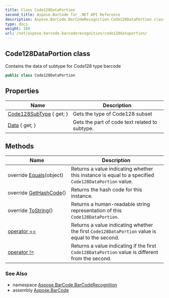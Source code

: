 ```yaml
---
title: Class Code128DataPortion
second_title: Aspose.BarCode for .NET API Reference
description: Aspose.BarCode.BarCodeRecognition.Code128DataPortion class. Contains the data of subtype for Code128 type barcode
type: docs
weight: 160
url: /net/aspose.barcode.barcoderecognition/code128dataportion/
---
```

## Code128DataPortion class

Contains the data of subtype for Code128 type barcode

```csharp
public class Code128DataPortion
```

## Properties

| Name | Description |
| --- | --- |
| [Code128SubType](../../aspose.barcode.barcoderecognition/code128dataportion/code128subtype/) { get; } | Gets the type of Code128 subset |
| [Data](../../aspose.barcode.barcoderecognition/code128dataportion/data/) { get; } | Gets the part of code text related to subtype. |

## Methods

| Name | Description |
| --- | --- |
| override [Equals](../../aspose.barcode.barcoderecognition/code128dataportion/equals/)(object) | Returns a value indicating whether this instance is equal to a specified `Code128DataPortion` value. |
| override [GetHashCode](../../aspose.barcode.barcoderecognition/code128dataportion/gethashcode/)() | Returns the hash code for this instance. |
| override [ToString](../../aspose.barcode.barcoderecognition/code128dataportion/tostring/)() | Returns a human-readable string representation of this `Code128DataPortion`. |
| [operator ==](../../aspose.barcode.barcoderecognition/code128dataportion/op_equality/) | Returns a value indicating whether the first `Code128DataPortion` value is equal to the second. |
| [operator !=](../../aspose.barcode.barcoderecognition/code128dataportion/op_inequality/) | Returns a value indicating if the first `Code128DataPortion` value is different from the second. |

### See Also

* namespace [Aspose.BarCode.BarCodeRecognition](../../aspose.barcode.barcoderecognition/)
* assembly [Aspose.BarCode](../../)


